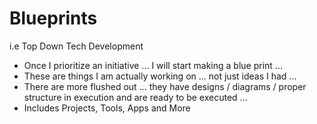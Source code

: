 # Blueprints
i.e Top Down Tech Development

* Once I prioritize an initiative ... I will start making a blue print ...
* These are things I am actually working on ... not just ideas I had ...
* There are more flushed out ... they have designs / diagrams / proper structure in execution and are ready to be executed ...
* Includes Projects, Tools, Apps and More
